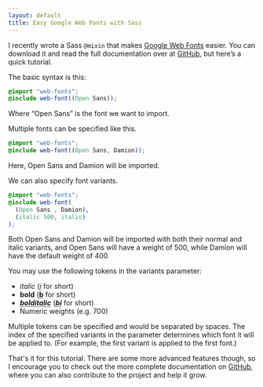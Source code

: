 ```yaml
---
layout: default
title: Easy Google Web Fonts with Sass
---
```

I recently wrote a Sass `@mixin` that makes [Google Web Fonts](https://www.google.com/fonts) easier. You can download it and read the full documentation over at [GitHub](https://github.com/penman/web-fonts.scss), but here’s a quick tutorial.

The basic syntax is this:

```scss
@import "web-fonts";
@include web-font((Open Sans));
```

Where “Open Sans” is the font we want to import.

Multiple fonts can be specified like this.

```scss
@import "web-fonts";
@include web-font((Open Sans, Damion));
```

Here, Open Sans and Damion will be imported.

We can also specify font variants.

```scss
@import "web-fonts";
@include web-font(
  (Open Sans , Damion),
  (italic 500, italic)
);
```

Both Open Sans and Damion will be imported with both their normal and italic variants, and Open Sans will have a weight of 500, while Damion will have the default weight of 400.

You may use the following tokens in the variants parameter:

* <i>italic</i> (<i><abbr title="italic">i</abbr></i> for short)
* <b>bold</b> (<b><abbr title="bold">b</abbr></b> for short)
* <b><i><abbr title="bold italic">bolditalic</abbr></i></b> (<b><i><abbr title="bold italic">bi</abbr></i></b> for short)
* Numeric weights (e.g. 700)

Multiple tokens can be specified and would be separated by spaces.
The index of the specified variants in the parameter determines which font it will be applied to. (For example, the first variant is applied to the first font.)

That's it for this tutorial. There are some more advanced features though, so I encourage you to check out the more complete documentation on [GitHub](https://github.com/penman/web-fonts.scss), where you can also contribute to the project and help it grow.
